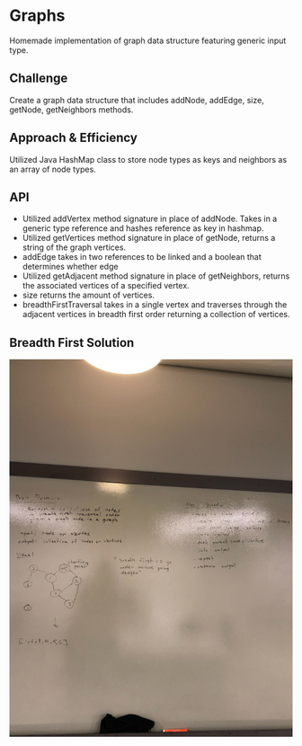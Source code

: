 # Graphs
Homemade implementation of graph data structure featuring generic input type.

## Challenge
Create a graph data structure that includes addNode, addEdge, size, getNode, getNeighbors methods.

## Approach & Efficiency
Utilized Java HashMap class to store node types as keys and neighbors as an array of node types.

## API
- Utilized addVertex method signature in place of addNode.  Takes in a generic type reference and hashes reference as key in hashmap.
- Utilized getVertices method signature in place of getNode, returns a string of the graph vertices.
- addEdge takes in two references to be linked and a boolean that determines whether edge
- Utilized getAdjacent method signature in place of getNeighbors, returns the associated vertices of a specified vertex.
- size returns the amount of vertices.
- breadthFirstTraversal takes in a single vertex and traverses through the adjacent vertices in breadth first order returning a collection of vertices.

## Breadth First Solution
![breadthFirstTraversal](https://github.com/RomellPineda/data-structures-and-algorithms/blob/master/assets/code36.jpg)